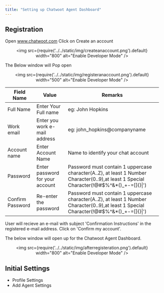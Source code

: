 ```yaml
---
title: "Setting up Chatwoot Agent Dashboard"
---
```


## Registration 
Open www.chatwoot.com 
Click on Create an account  
<div align="center">

<img src={require('../../static/img/createanaccount.png').default} width="800" alt="Enable Developer Mode" />

</div>

The Below window will Pop open  
<div align="center">

<img src={require('../../static/img/registeranaccount.png').default} width="500" alt="Enable Developer Mode" />

</div>

| Field Name       | Value                           | Remarks                                                                                                                                   |
|------------------|---------------------------------|-------------------------------------------------------------------------------------------------------------------------------------------|
| Full Name        | Enter Your Full name            | eg: John Hopkins                                                                                                                          |
| Work email       | Enter you work e-mail address   | eg: john_hopkins@companyname                                                                                                              |
| Account name     | Enter Account Name              | Name to identify your chat account                                                                                                        |
| Password         | Enter password for your account | Password must contain 1 uppercase character(A..Z), at least 1 Number Character(0..9),at least 1 Special  Character(!@#$%^&*()_+-=[]{}\|') |
| Confirm Password | Re-enter the password           | Password must contain 1 uppercase character(A..Z), at least 1 Number Character(0..9),at least 1 Special  Character(!@#$%^&*()_+-=[]{}\|') |

User will recieve an e-mail with subject 'Confirmation Instructions' in the registered e-mail address. Click on 'Confirm my account'.

The below window will open up for the Chatwoot Agent Dashboard.  
<div align="center">

<img src={require('../../static/img/afterregisteration.png').default} width="800" alt="Enable Developer Mode" />

</div>



## Initial Settings
<!-- TODO How to give links to next pages here? -->
- Profile Settings
- Add Agent Settings




